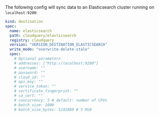 The following config will sync data to an Elasticsearch cluster running on `localhost:9200`:

```yaml copy
kind: destination
spec:
  name: elasticsearch
  path: cloudquery/elasticsearch
  registry: cloudquery
  version: "VERSION_DESTINATION_ELASTICSEARCH"
  write_mode: "overwrite-delete-stale"
  spec:
    # Optional parameters
    # addresses: ["http://localhost:9200"]
    # username: ""
    # password: ""
    # cloud_id: ""
    # api_key: ""
    # service_token: ""
    # certificate_fingerprint: ""
    # ca_cert: ""
    # concurrency: 5 # default: number of CPUs
    # batch_size: 1000
    # batch_size_bytes: 5242880 # 5 MiB
```